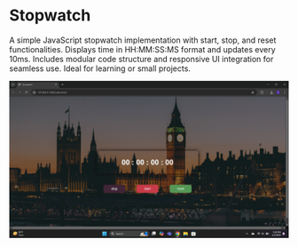 # Stopwatch
A simple JavaScript stopwatch implementation with start, stop, and reset functionalities. Displays time in HH:MM:SS:MS format and updates every 10ms. Includes modular code structure and responsive UI integration for seamless use. Ideal for learning or small projects.

![image alt](https://github.com/RaajeshKumaar17/Stopwatch/blob/e318724dcad93af27ce11e39ecd296b1c31b9222/op.png)
